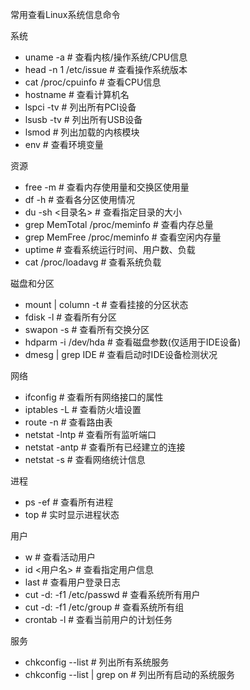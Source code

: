 常用查看Linux系统信息命令

系统
  * uname -a               # 查看内核/操作系统/CPU信息
  * head -n 1 /etc/issue   # 查看操作系统版本
  * cat /proc/cpuinfo      # 查看CPU信息
  * hostname               # 查看计算机名
  * lspci -tv              # 列出所有PCI设备
  * lsusb -tv              # 列出所有USB设备
  * lsmod                  # 列出加载的内核模块
  * env                    # 查看环境变量

资源
  * free -m                # 查看内存使用量和交换区使用量
  * df -h                  # 查看各分区使用情况
  * du -sh <目录名>        # 查看指定目录的大小
  * grep MemTotal /proc/meminfo   # 查看内存总量
  * grep MemFree /proc/meminfo    # 查看空闲内存量
  * uptime                 # 查看系统运行时间、用户数、负载
  * cat /proc/loadavg      # 查看系统负载

磁盘和分区
  * mount | column -t      # 查看挂接的分区状态
  * fdisk -l               # 查看所有分区
  * swapon -s              # 查看所有交换分区
  * hdparm -i /dev/hda     # 查看磁盘参数(仅适用于IDE设备)
  * dmesg | grep IDE       # 查看启动时IDE设备检测状况

网络
  * ifconfig               # 查看所有网络接口的属性
  * iptables -L            # 查看防火墙设置
  * route -n               # 查看路由表
  * netstat -lntp          # 查看所有监听端口
  * netstat -antp          # 查看所有已经建立的连接
  * netstat -s             # 查看网络统计信息

进程
  * ps -ef                 # 查看所有进程
  * top                    # 实时显示进程状态

用户
  * w                      # 查看活动用户
  * id <用户名>            # 查看指定用户信息
  * last                   # 查看用户登录日志
  * cut -d: -f1 /etc/passwd   # 查看系统所有用户
  * cut -d: -f1 /etc/group    # 查看系统所有组
  * crontab -l             # 查看当前用户的计划任务

服务
  * chkconfig --list       # 列出所有系统服务
  * chkconfig --list | grep on    # 列出所有启动的系统服务
  